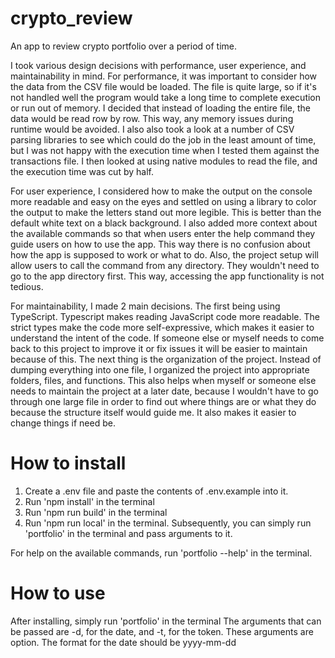 # crypto_review
An app to review crypto portfolio over a period of time.

I took various design decisions with performance, user experience, and maintainability in mind.
For performance, it was important to consider how the data from the CSV file would be loaded. The file is quite large, so if it's not handled well the program would take a long time to complete execution or run out of memory. I decided that instead of loading the entire file, the data would be read row by row. This way, any memory issues during runtime would be avoided. I also also took a look at a number of CSV parsing libraries to see which could do the job in the least amount of time, but I was not happy with the execution time when I tested them against the transactions file. I then looked at using native modules to read the file, and the execution time was cut by half.

For user experience, I considered how to make the output on the console more readable and easy on the eyes and settled on using a library to color the output to make the letters stand out more legible. This is better than the default white text on a black background. I also added more context about the available commands so that when users enter the help command they guide users on how to use the app. This way there is no confusion about how the app is supposed to work or what to do.
Also, the project setup will allow users to call the command from any directory. They wouldn't need to go to the app directory first. This way, accessing the app functionality is not tedious.

For maintainability, I made 2 main decisions. The first being using TypeScript. Typescript makes reading JavaScript code more readable. The strict types make the code more self-expressive, which makes it easier to understand the intent of the code. If someone else or myself needs to come back to this project to improve it or fix issues it will be easier to maintain because of this.
The next thing is the organization of the project. Instead of dumping everything into one file, I organized the project into appropriate folders, files, and functions. This also helps when myself or someone else needs to maintain the project at a later date, because I wouldn't have to go through one large file in order to find out where things are or what they do because the structure itself would guide me. It also makes it easier to change things if need be.


# How to install
1. Create a .env file and paste the contents of .env.example into it.
2. Run 'npm install' in the terminal
3. Run 'npm run build' in the terminal
4. Run 'npm run local' in the terminal. Subsequently, you can simply run 'portfolio' in the terminal and pass arguments to it.

For help on the available commands, run 'portfolio --help' in the terminal.

# How to use
After installing, simply run 'portfolio' in the terminal
The arguments that can be passed are -d, for the date, and -t, for the token. These arguments are option.
The format for the date should be yyyy-mm-dd